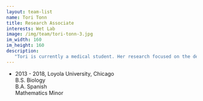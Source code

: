```yaml
---
layout: team-list
name: Tori Tonn
title: Research Associate
interests: Wet Lab
image: /img/team/tori-tonn-3.jpg
im_width: 160
im_height: 160
description:
   "Tori is currently a medical student. Her research focused on the development of ribosome profiling methods for unconventional samples: for example, ultra-low inputs and circulating cancer stem cells. Her current interests are in neonatology and public health. Outside of the lab, she enjoys playing piano, boxing, and wakeboarding."
---
```

* 2013 - 2018, Loyola University, Chicago   
B.S. Biology  
B.A. Spanish  
Mathematics Minor     
